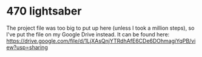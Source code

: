 # 470 lightsaber

The project file was too big to put up here (unless I took a million steps), so I've put the file on my Google Drive instead. It can be found here: https://drive.google.com/file/d/1LjXAsQnjYTRdhAfE6CDe6DOhmagiYqPB/view?usp=sharing
